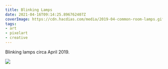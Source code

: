 ```yaml
---
title: Blinking Lamps
date: 2021-04-16T09:14:25.896762407Z
coverImage: https://cdn.hacdias.com/media/2019-04-common-room-lamps.gif
tags:
- art
- pixelart
- creative
---
```


Blinking lamps circa April 2019.

![](https://cdn.hacdias.com/media/2019-04-common-room-lamps.gif?class=fw)
